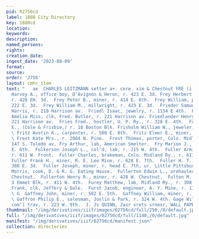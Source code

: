 ```yaml
---
pid: 02756cd
label: 1888 City Directory
key: 1888cd
location: 
keywords: 
description: 
named_persons: 
rights: 
creation_date: 
ingest_date: '2023-08-09'
format: 
source: 
order: '2756'
layout: cmhc_item
text: "   ae  CHARLES LEITZMANN setter a+. core. xim & Chestnut FRE (i — —CGAGs™  Frey
  Harvey A., office boy, D’Avignon & Heron, r. 423 E. 3d. Frey Herbert W., apprentice.
  r. 428 EH. 3d.  Frey Peter B., miner, r. 414 E. 6th.  Frey William, plumber, r.
  222 E. 3d.  Frey William M., millwright, r. 423 E. 3d.  Frieder Samuel, clk, M.
  Harris, r. 210 Harrison av.  Friedl Isaac, jewelry, r. 1134 E 4th.  Friedlander
  Amelia Miss, clk, Fred. Butler, r. 221 Harrison av. Friedlander Henry, fruits, r.
  221 Harrison av.  Fries Fred., hostler, U. P. Ry., r. 328 E. 4th.  Frisbie George
  E., (Cole & Frisbie,) r. 18 Boston Blk. Frisholm William W., jeweler, r.430 E. 8th.
  \ Fritz Austin K., carpenter, r. 508 E. 8th.  Fritz Elmer E., miner, r. 515 E. 10th.
  \ Frost Kate Mrs., r. 2084 N. Pine.  Frost Thomas, porter, Colo. Midland Ry., r.
  147 S. Toledo av. Fry Arthur, lab, American Smelter.  Fry Marion J., miner, r. 203
  E. 6th.  Fulkerson Joseph L., col’d, lab, r. 215 W. 4th.  Fuller Armintus, blksmith,
  r. 611 W. Front.  Fuller Charles, brakeman, Colo. Midland Ry., r. 611 W. Front.
  Fuller Frank H., miner, R. E. Lee Mine, r. 628 E. 7th.  Fuller H. T., miner, bds.
  308 E. 3d.  Fuller Joseph, miner, r. head E. 7th, ur. Little Pittsburg Mine. Fuller
  Morris, cook, D. & R. G. Eating House.  Fullerton Edwin L., orehauler, r. 604 W.
  Chestnut.  Fullerton Henry R., miner, r. 428 W. Chestnut.  Fulton M. D., dentist,
  3 Emmet Blk, r. 411 W. 4th.  Furey Matthew, lab, Midland Ry., r. 308 W. 5th.  Furlough
  Frank, clk, Jeffery & Dale.  Furst Jacob, engineer, A. Y. Mine, r. 112 N. Hemlock.
  \ G  Gaffney John, miner, r. 502 E. 5th.  Gaffney William, miner, r. head E. 5th.
  \ Gaffron Philip E., salesman, Joslin & Park, r. 324 W. 4th. Gage William H. H.,
  com’] trav, r. 223 W. 9th.  J. Js QUINN, 2asr vrets srnexr, WALL PAPER    "
thumbnail: "/img/derivatives/iiif/images/02756cd/full/250,/0/default.jpg"
full: "/img/derivatives/iiif/images/02756cd/full/1140,/0/default.jpg"
manifest: "/img/derivatives/iiif/02756cd/manifest.json"
collection: directories
---
```

